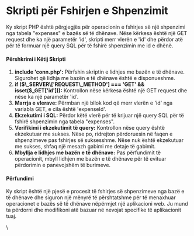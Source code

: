 # Skripti për Fshirjen e Shpenzimit

Ky skript PHP është përgjegjës për operacionin e fshirjes së një shpenzimi nga tabela "expenses" e bazës së të dhënave. Nëse kërkesa është një GET request dhe ka një parametër 'id', skripti merr vlerën e 'id' dhe përdor atë për të formuar një query SQL për të fshirë shpenzimin me id e dhënë.

#### Përshkrimi i Këtij Skripti

1. **include 'conn.php':** Përfshin skriptin e lidhjes me bazën e të dhënave. Sigurohet që lidhja me bazën e të dhënave është e disponueshme.
2. **if ($\_SERVER\['REQUEST\_METHOD'] === 'GET' && isset($\_GET\['id'])):** Kontrollon nëse kërkesa është një GET request dhe nëse ka një parametër 'id'.
3. **Marrja e vlerave:** Përmban një bllok kod që merr vlerën e 'id' nga variabla GET, e cila është 'expenseId'.
4. **Ekzekutimi i SQL:** Përdor këtë vlerë për të krijuar një query SQL për të fshirë shpenzimin nga tabela "expenses".
5. **Verifikimi i ekzekutimit të query:** Kontrollon nëse query është ekzekutuar me sukses. Nëse po, ridrejton përdoruesin në faqen e shpenzimeve pas fshirjes së suksesshme. Nëse nuk është ekzekutuar me sukses, shfaq një mesazh gabimi me detaje të gabimit.
6. **Mbyllja e lidhjes me bazën e të dhënave:** Pas përfundimit të operacionit, mbyll lidhjen me bazën e të dhënave për të evituar përdorimin e panevojshëm të burimeve.

#### Përfundimi

Ky skript është një pjesë e procesit të fshirjes së shpenzimeve nga bazë e të dhënave dhe siguron një mënyrë të përshtatshme për të menaxhuar operacionet e bazës së të dhënave nëpërmjet një aplikacioni web. Ju mund ta përdorni dhe modifikoni atë bazuar në nevojat specifike të aplikacionit tuaj.

\
